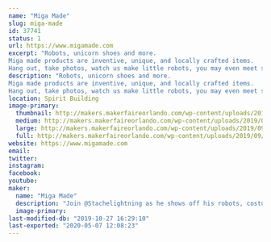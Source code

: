 ```yaml
---
name: "Miga Made"
slug: miga-made
id: 37741
status: 1
url: https://www.migamade.com
excerpt: "Robots, unicorn shoes and more. 
Miga made products are inventive, unique, and locally crafted items.
Hang out, take photos, watch us make little robots, you may even meet some larger than life robot characters."
description: "Robots, unicorn shoes and more. 
Miga made products are inventive, unique, and locally crafted items.
Hang out, take photos, watch us make little robots, you may even meet some larger than life robot characters."
location: Spirit Building
image-primary:
  thumbnail: http://makers.makerfaireorlando.com/wp-content/uploads/2019/09/IMG_4693-150x150.jpg
  medium: http://makers.makerfaireorlando.com/wp-content/uploads/2019/09/IMG_4693-225x300.jpg
  large: http://makers.makerfaireorlando.com/wp-content/uploads/2019/09/IMG_4693.jpg
  full: http://makers.makerfaireorlando.com/wp-content/uploads/2019/09/IMG_4693.jpg
website: https://www.migamade.com
email: 
twitter: 
instagram: 
facebook: 
youtube: 
maker:
  name: "Miga Made"
  description: "Join @Stachelightning as he shows off his robots, costumes, set pieces, fun products and then some."
  image-primary: 
last-modified-db: "2019-10-27 16:29:10"
last-exported: "2020-05-07 12:08:23"
---
```


